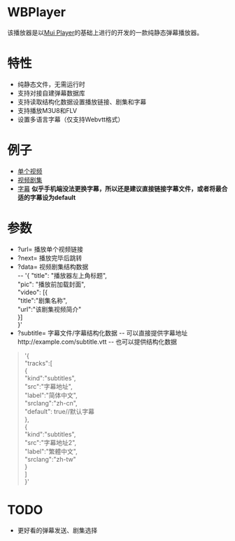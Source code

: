 # WBPlayer
该播放器是以[Mui Player](https://muiplayer.js.org/zh)的基础上进行的开发的一款纯静态弹幕播放器。

# 特性
- 纯静态文件，无需运行时
- 支持对接自建弹幕数据库
- 支持读取结构化数据设置播放链接、剧集和字幕
- 支持播放M3U8和FLV
- 设置多语言字幕（仅支持Webvtt格式）

# 例子
- [单个视频](https://2481asd.bj.bcebos.com/?url=https://vod1.wobbay.xyz/normal/bangumi/Bocchi_the_Rock/01.webm)
- [视频剧集](https://2481asd.bj.bcebos.com/?data=static/json/Bocchi_the_Rock.json)
- [字幕](https://2481asd.bj.bcebos.com/?url=https://vod1.wobbay.xyz/normal/bangumi/%5BNC-Raws%5D%20%E7%94%B5%E9%94%AF%E4%BA%BA%20-%2008%20%28B-Global%203840x2160%20HEVC%20AAC%20MKV%29%20%5BFC96AF15%5D.mkv&subtitle=static/subtitle/Chainsaw_Man/08//subtitle.json) **似乎手机端没法更换字幕，所以还是建议直接链接字幕文件，或者将最合适的字幕设为default**

# 参数
- ?url= 播放单个视频链接  
- ?next= 播放完毕后跳转  
- ?data= 视频剧集结构数据  
-- '{
    "title": "播放器左上角标题",  
    "pic": "播放前加载封面",  
    "video": [{  
        "title":"剧集名称",  
        "url":"该剧集视频简介"  
    }]  
}'  
- ?subtitle= 字幕文件/字幕结构化数据
-- 可以直接提供字幕地址http://example.com/subtitle.vtt
-- 也可以提供结构化数据
>'{  
>        "tracks":[  
>            {  
>				"kind":"subtitles",  
>				"src":"字幕地址",  
>				"label":"简体中文",  
>				"srclang":"zh-cn",  
>				"default": true//默认字幕  
>            },  
>            {  
>				"kind":"subtitles",  
>				"src":"字幕地址2",  
>				"label":"繁體中文",  
>				"srclang":"zh-tw"  
>            }  
>        ]  
>    }'  

# TODO
- 更好看的弹幕发送、剧集选择